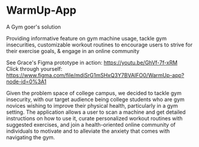 # WarmUp-App
A Gym goer's solution

Providing informative feature on gym machine usage, tackle gym insecurities, customizable workout routines to encourage users to strive for their exercise goals, & engage in an online community

See Grace's Figma prototype in action: https://youtu.be/GhVf-7f-xRM <br />
Click through yourself: https://www.figma.com/file/mdiSrG1mSHxQ3Y7BVAIFO0/WarmUp-app?node-id=0%3A1

Given the problem space of college campus, we decided to tackle gym insecurity, with our target audience being college students who are gym novices wishing to improve their physical health, particularly in a gym setting. 
The application allows a user to scan a machine and get detailed instructions on how to use it, curate personalized workout routines with suggested exercises, and join a health-oriented online community of individuals to motivate and to alleviate the anxiety that comes with navigating the gym.
